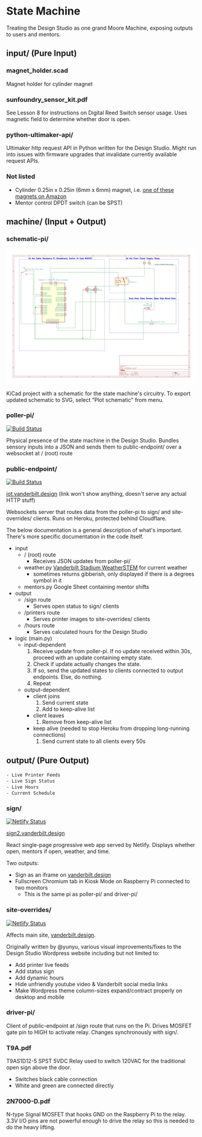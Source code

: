 # State Machine
Treating the Design Studio as one grand Moore Machine, exposing outputs to users and mentors.

## input/ (Pure Input)

### magnet_holder.scad

Magnet holder for cylinder magnet

### sunfoundry_sensor_kit.pdf

See Lesson 8 for instructions on Digital Reed Switch sensor usage. Uses magnetic field to determine whether door is open.

### python-ultimaker-api/

Ultimaker http request API in Python written for the Design Studio. Might run into issues with firmware upgrades that invalidate currently available request APIs.

### Not listed

- Cylinder 0.25in x 0.25in (6mm x 6mm) magnet, i.e. [one of these magnets on Amazon](https://www.amazon.com/Personalized-Multi-Use-Whiteboard-Magnetic-Refrigerators/dp/B075PMPKKJ/ref=sr_1_1?keywords=magnet+6x6mm&qid=1568170105&s=gateway&sr=8-1)
- Mentor control DPDT switch (can be SPST)

## machine/ (Input + Output)

### schematic-pi/

![Schematic of I/O circuitry](./machine/schematic-pi/schematic-pi.svg)

KiCad project with a schematic for the state machine's circuitry. To export updated schematic to SVG, select "Plot schematic" from menu.

### poller-pi/ 

[![Build Status](https://travis-ci.org/vanderbilt-design-studio/poller-pi.svg?branch=master)](https://travis-ci.org/vanderbilt-design-studio/poller-pi)

Physical presence of the state machine in the Design Studio. Bundles sensory inputs into a JSON and sends them to public-endpoint/ over a websocket at / (root) route


### public-endpoint/

[![Build Status](https://travis-ci.org/vanderbilt-design-studio/public-endpoint.svg?branch=master)](https://travis-ci.org/vanderbilt-design-studio/public-endpoint)

[iot.vanderbilt.design](iot.vanderblit.design) (link won't show anything, doesn't serve any actual HTTP stuff)

Websockets server that routes data from the poller-pi to sign/ and site-overrides/ clients. Runs on Heroku, protected behind Cloudflare.

The below documentation is a general description of what's important. There's more specific documentation in the code itself.

- input
	- / (root) route
		- Receives JSON updates from poller-pi/ 
	- weather.py [Vanderbilt Stadium WeatherSTEM](http://davidson.weatherstem.com/vanderbilt) for current weather
		- sometimes returns gibberish, only displayed if there is a degrees symbol in it
	- mentors.py Google Sheet containing mentor shifts
- output
	- /sign route
		- Serves open status to sign/ clients
	- /printers route
		- Serves printer images to site-overrides/ clients
	- /hours route
		- Serves calculated hours for the Design Studio
- logic (main.py)
	- input-dependent
		1. Receive update from poller-pi. If no update received within 30s, proceed with an update containing empty state.
		1. Check if update actually changes the state.
		1. If so, send the updated states to clients connected to output endpoints. Else, do nothing.
		1. Repeat
	- output-dependent
		- client joins
			1. Send current state
			1. Add to keep-alive list
		- client leaves
			1. Remove from keep-alive list
		- keep alive (needed to stop Heroku from dropping long-running connections)
			1. Send current state to all clients every 50s

## output/ (Pure Output)

	- Live Printer Feeds
	- Live Sign Status
	- Live Hours
	- Current Schedule

### sign/

[![Netlify Status](https://api.netlify.com/api/v1/badges/caaae3d8-1fec-49e2-97a5-d355f44e7612/deploy-status)](https://app.netlify.com/sites/design-studio-sign/deploys)

[sign2.vanderbilt.design](https://sign2.vanderbilt.design)

React single-page progressive web app served by Netlify. Displays whether open, mentors if open, weather, and time.

Two outputs:

- Sign as an iframe on [vanderbilt.design](https://vanderbilt.design)
- Fullscreen Chromium tab in Kiosk Mode on Raspberry Pi connected to two monitors
	- This is the same pi as poller-pi/ and driver-pi/

### site-overrides/

[![Netlify Status](https://api.netlify.com/api/v1/badges/45a69088-96ff-417e-a9e0-fc1842e004ea/deploy-status)](https://app.netlify.com/sites/design-studio/deploys)

Affects main site, [vanderbilt.design](https://vanderbilt.design).

Originally written by @yunyu, various visual improvements/fixes to the Design Studio Wordpress website including but not limited to:

- Add printer live feeds
- Add status sign
- Add dynamic hours
- Hide unfriendly youtube video & Vanderbilt social media links
- Make Wordpress theme column-sizes expand/contract properly on desktop and mobile

### driver-pi/

Client of public-endpoint at /sign route that runs on the Pi. Drives MOSFET gate pin to HIGH to activate relay. Changes synchronously with sign/.

### T9A.pdf

T9AS1D12-5 SPST 5VDC Relay used to switch 120VAC for the traditional open sign above the door. 

- Switches black cable connection
- White and green are connected directly

### 2N7000-D.pdf

N-type Signal MOSFET that hooks GND on the Raspberry Pi to the relay. 3.3V I/O pins are not powerful enough to drive the relay so this is needed to do the heavy lifting.
